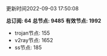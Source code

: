 更新时间2022-09-03 17:50:08

**总订阅: 64**
**总节点: 9485**
**有效节点: 1992**
- trojan节点: 155
- v2ray节点: 1652
- ss节点: 185
